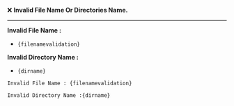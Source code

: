 ❌ <b>Invalid File Name Or Directories Name.</b>

<hr>

<b>Invalid File Name : </b>
- `{filenamevalidation}`

<b>Invalid Directory Name :</b>
- `{dirname}`

```
Invalid File Name : {filenamevalidation}

Invalid Directory Name :{dirname}

```